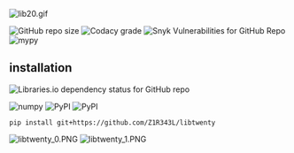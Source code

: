 ![lib20.gif](https://media.discordapp.net/attachments/840636326084870146/907578653402103808/lib20.gif)

![GitHub repo size](https://img.shields.io/github/repo-size/z1r343l/libtwenty?logo=buffer&logoColor=white)
![Codacy grade](https://img.shields.io/codacy/grade/8d08c5eef9544b86b38bac741d586f7f?logo=codacy&logoColor=white)
![Snyk Vulnerabilities for GitHub Repo](https://img.shields.io/snyk/vulnerabilities/github/z1r343l/libtwenty?logo=snyk&logoColor=white)
![mypy](https://img.shields.io/badge/mypy-passing-brightgreen?logo=python&logoColor=white)


## installation

![Libraries.io dependency status for GitHub repo](https://img.shields.io/librariesio/github/z1r343l/libtwenty?logo=pypi&logoColor=white&style=for-the-badge)

![numpy](https://img.shields.io/pypi/v/numpy?label=numpy&logo=numpy&logoColor=white&style=flat-square)
![PyPI](https://img.shields.io/pypi/v/pillow?label=pillow&logo=googlephotos&logoColor=white&style=flat-square)
![PyPI](https://img.shields.io/pypi/v/ruamel.yaml?label=ruamel.yaml&logo=googlesheets&logoColor=white&style=flat-square)

```Shell
pip install git+https://github.com/Z1R343L/libtwenty
```

![libtwenty_0.PNG](https://cdn.discordapp.com/attachments/885295150182576158/907505122215596103/libtwenty_0.PNG)
![libtwenty_1.PNG](https://cdn.discordapp.com/attachments/885295150182576158/907505720721821706/libtwenty_1.PNG)
